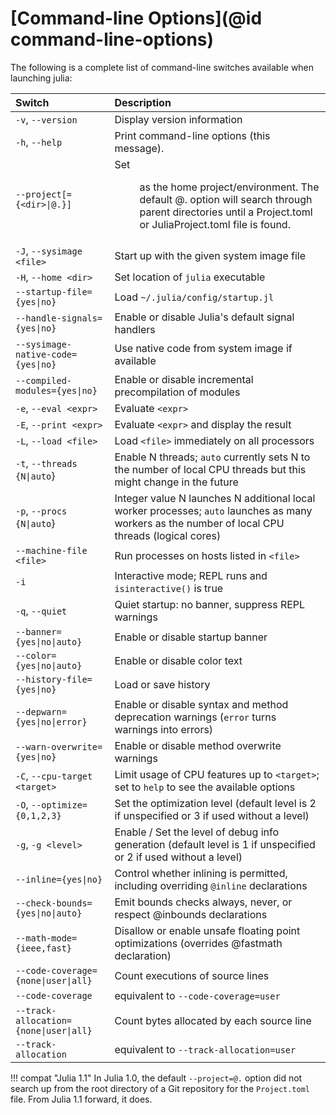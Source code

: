 # [Command-line Options](@id command-line-options)

The following is a complete list of command-line switches available when launching julia:

|Switch                                 |Description|
|:---                                   |:---|
|`-v`, `--version`                      |Display version information|
|`-h`, `--help`                         |Print command-line options (this message).|
|`--project[={<dir>\|@.}]`              |Set <dir> as the home project/environment. The default @. option will search through parent directories until a Project.toml or JuliaProject.toml file is found.|
|`-J`, `--sysimage <file>`              |Start up with the given system image file|
|`-H`, `--home <dir>`                   |Set location of `julia` executable|
|`--startup-file={yes\|no}`             |Load `~/.julia/config/startup.jl`|
|`--handle-signals={yes\|no}`           |Enable or disable Julia's default signal handlers|
|`--sysimage-native-code={yes\|no}`     |Use native code from system image if available|
|`--compiled-modules={yes\|no}`         |Enable or disable incremental precompilation of modules|
|`-e`, `--eval <expr>`                  |Evaluate `<expr>`|
|`-E`, `--print <expr>`                 |Evaluate `<expr>` and display the result|
|`-L`, `--load <file>`                  |Load `<file>` immediately on all processors|
|`-t`, `--threads {N\|auto`}            |Enable N threads; `auto` currently sets N to the number of local CPU threads but this might change in the future|
|`-p`, `--procs {N\|auto`}              |Integer value N launches N additional local worker processes; `auto` launches as many workers as the number of local CPU threads (logical cores)|
|`--machine-file <file>`                |Run processes on hosts listed in `<file>`|
|`-i`                                   |Interactive mode; REPL runs and `isinteractive()` is true|
|`-q`, `--quiet`                        |Quiet startup: no banner, suppress REPL warnings|
|`--banner={yes\|no\|auto}`             |Enable or disable startup banner|
|`--color={yes\|no\|auto}`              |Enable or disable color text|
|`--history-file={yes\|no}`             |Load or save history|
|`--depwarn={yes\|no\|error}`           |Enable or disable syntax and method deprecation warnings (`error` turns warnings into errors)|
|`--warn-overwrite={yes\|no}`           |Enable or disable method overwrite warnings|
|`-C`, `--cpu-target <target>`          |Limit usage of CPU features up to `<target>`; set to `help` to see the available options|
|`-O`, `--optimize={0,1,2,3}`           |Set the optimization level (default level is 2 if unspecified or 3 if used without a level)|
|`-g`, `-g <level>`                     |Enable / Set the level of debug info generation (default level is 1 if unspecified or 2 if used without a level)|
|`--inline={yes\|no}`                   |Control whether inlining is permitted, including overriding `@inline` declarations|
|`--check-bounds={yes\|no\|auto}`       |Emit bounds checks always, never, or respect @inbounds declarations|
|`--math-mode={ieee,fast}`              |Disallow or enable unsafe floating point optimizations (overrides @fastmath declaration)|
|`--code-coverage={none\|user\|all}`    |Count executions of source lines|
|`--code-coverage`                      |equivalent to `--code-coverage=user`|
|`--track-allocation={none\|user\|all}` |Count bytes allocated by each source line|
|`--track-allocation`                   |equivalent to `--track-allocation=user`|

!!! compat "Julia 1.1"
    In Julia 1.0, the default `--project=@.` option did not search up from the root
    directory of a Git repository for the `Project.toml` file. From Julia 1.1 forward, it
    does.
